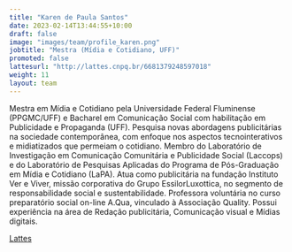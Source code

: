 ```yaml
---
title: "Karen de Paula Santos"
date: 2023-02-14T13:44:55+10:00
draft: false
image: "images/team/profile_karen.png"
jobtitle: "Mestra (Mídia e Cotidiano, UFF)"
promoted: false
lattesurl: "http://lattes.cnpq.br/6681379248597018"
weight: 11
layout: team
---
```


Mestra em Mídia e Cotidiano pela Universidade Federal Fluminense (PPGMC/UFF) e Bacharel em Comunicação Social com habilitação em Publicidade e Propaganda (UFF). Pesquisa novas abordagens publicitárias na sociedade contemporânea, com enfoque nos aspectos tecnointerativos e midiatizados que permeiam o cotidiano. Membro do Laboratório de Investigação em Comunicação Comunitária e Publicidade Social (Laccops) e do Laboratório de Pesquisas Aplicadas do Programa de Pós-Graduação em Mídia e Cotidiano (LaPA). Atua como publicitária na fundação Instituto Ver e Viver, missão corporativa do Grupo EssilorLuxottica, no segmento de responsabilidade social e sustentabilidade. Professora voluntária no curso preparatório social on-line A.Qua, vinculado à Associação Quality. Possui experiência na área de Redação publicitária, Comunicação visual e Mídias digitais.

<a href="http://lattes.cnpq.br/6681379248597018">Lattes</a>
